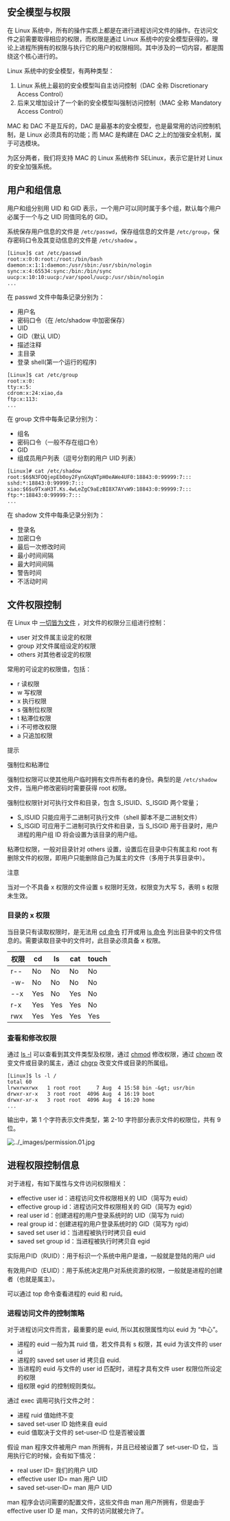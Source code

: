 

## 安全模型与权限

在 Linux 系统中，所有的操作实质上都是在进行进程访问文件的操作。在访问文件之前需要取得相应的权限，而权限是通过 Linux 系统中的安全模型获得的。理论上进程所拥有的权限与执行它的用户的权限相同。其中涉及的一切内容，都是围绕这个核心进行的。

Linux 系统中的安全模型，有两种类型：

1. Linux 系统上最初的安全模型叫自主访问控制（DAC 全称 Discretionary Access Control）
2. 后来又增加设计了一个新的安全模型叫强制访问控制（MAC 全称 Mandatory Access Control）

MAC 和 DAC 不是互斥的，DAC 是最基本的安全模型，也是最常用的访问控制机制，是 Linux 必须具有的功能；而 MAC 是构建在 DAC 之上的加强安全机制，属于可选模块。

为区分两者，我们将支持 MAC 的 Linux 系统称作 SELinux，表示它是针对 Linux 的安全加强系统。

## 用户和组信息

用户和组分别用 UID 和 GID 表示，一个用户可以同时属于多个组，默认每个用户必属于一个与之 UID 同值同名的 GID。

系统保存用户信息的文件是 `/etc/passwd`​ ，保存组信息的文件是 `/etc/group`​ ，保存密码口令及其变动信息的文件是 `/etc/shadow`​ 。

```
[Linux]$ cat /etc/passwd
root:x:0:0:root:/root:/bin/bash
daemon:x:1:1:daemon:/usr/sbin:/usr/sbin/nologin
sync:x:4:65534:sync:/bin:/bin/sync
uucp:x:10:10:uucp:/var/spool/uucp:/usr/sbin/nologin
...
```

在 passwd 文件中每条记录分别为：

- 用户名
- 密码口令（在 /etc/shadow 中加密保存）
- UID
- GID（默认 UID）
- 描述注释
- 主目录
- 登录 shell(第一个运行的程序)

```
[Linux]$ cat /etc/group
root:x:0:
tty:x:5:
cdrom:x:24:xiao,da
ftp:x:113:
...
```

在 group 文件中每条记录分别为：

- 组名
- 密码口令（一般不存在组口令）
- GID
- 组成员用户列表（逗号分割的用户 UID 列表）

```
[Linux]# cat /etc/shadow
root:$6$N3FOQjepEb0oy2FynGXqNTpH0eAWe4UF0:18843:0:99999:7:::
sshd:*:18843:0:99999:7:::
xiao:$6$u9TxaH3T.Ks.4wLeZgC9aEzBI8X7AYvW9:18843:0:99999:7:::
ftp:*:18843:0:99999:7:::
...
```

在 shadow 文件中每条记录分别为：

- 登录名
- 加密口令
- 最后一次修改时间
- 最小时间间隔
- 最大时间间隔
- 警告时间
- 不活动时间

## 文件权限控制

在 Linux 中 [一切皆为文件](https://gnu-linux.readthedocs.io/zh/latest/Chapter03/00_file.html) ，对文件的权限分三组进行控制：

- user 对文件属主设定的权限
- group 对文件属组设定的权限
- others 对其他者设定的权限

常用的可设定的权限值，包括：

- r 读权限
- w 写权限
- x 执行权限
- s 强制位权限
- t 粘滞位权限
- i 不可修改权限
- a 只追加权限

提示

强制位和粘滞位

强制位权限可以使其他用户临时拥有文件所有者的身份。典型的是 `/etc/shadow`​ 文件，当用户修改密码时需要获得 root 权限。

强制位权限针对可执行文件和目录，包含 S\_ISUID、S\_ISGID 两个常量；

- S\_ISUID 只能应用于二进制可执行文件（shell 脚本不是二进制文件）
- S\_ISGID 可应用于二进制可执行文件和目录，当 S\_ISGID 用于目录时，用户进程的用户组 ID 将会设置为该目录的用户组。

粘滞位权限，一般对目录针对 others 设置，设置后在目录中只有属主和 root 有删除文件的权限，即用户只能删除自己为属主的文件（多用于共享目录中）。

注意

当对一个不具备 x 权限的文件设置 s 权限时无效，权限变为大写 S，表明 s 权限未生效。

### 目录的 x 权限

当目录只有读取权限时，是无法用 [cd 命令](https://gnu-linux.readthedocs.io/zh/latest/Chapter01/00_cd.html#cmd-cd) 打开或用 [ls 命令](https://gnu-linux.readthedocs.io/zh/latest/Chapter01/00_ls.html#cmd-ls) 列出目录中的文件信息的。需要读取目录中的文件时，此目录必须具备 x 权限。

|权限|cd|ls|cat|touch|
| ---------| -----| -----| -----| -------|
|r--|No|No|No|No|
|\-w-|No|No|No|No|
|\--x|Yes|No|Yes|No|
|r-x|Yes|Yes|Yes|No|
|rwx|Yes|Yes|Yes|Yes|

### 查看和修改权限

通过 [ls -l](https://gnu-linux.readthedocs.io/zh/latest/Chapter01/00_ls.html#cmd-ls) 可以查看到其文件类型及权限，通过 [chmod](https://gnu-linux.readthedocs.io/zh/latest/Chapter01/00_chmod.html#cmd-chmod) 修改权限，通过 [chown](https://gnu-linux.readthedocs.io/zh/latest/Chapter01/00_chown.html#cmd-chown) 改变文件或目录的属主，通过 [chgrp](https://gnu-linux.readthedocs.io/zh/latest/Chapter01/00_chgrp.html#cmd-chgrp) 改变文件或目录的所属组。

```
[Linux]$ ls -l /
total 60
lrwxrwxrwx   1 root root     7 Aug  4 15:58 bin -&gt; usr/bin
drwxr-xr-x   3 root root  4096 Aug  4 16:19 boot
drwxr-xr-x   3 root root  4096 Aug  4 16:20 home
...
```

输出中，第 1 个字符表示文件类型，第 2-10 字符部分表示文件的权限位，共有 9 位。

![../_images/permission.01.jpg](net-img-permission.01-20240403220009-2k4667o.jpg)

## 进程权限控制信息

对于进程，有如下属性与文件访问权限相关：

- effective user id：进程访问文件权限相关的 UID（简写为 euid）
- effective group id：进程访问文件权限相关的 GID（简写为 egid）
- real user id：创建进程的用户登录系统时的 UID（简写为 ruid）
- real group id：创建进程的用户登录系统时的 GID（简写为 rgid）
- saved set user id：当进程被执行时拷贝自 euid
- saved set group id：当进程被执行时拷贝自 egid

实际用户ID（RUID）：用于标识一个系统中用户是谁，一般就是登陆的用户 uid

有效用户ID（EUID）：用于系统决定用户对系统资源的权限，一般就是进程的创建者（也就是属主）。

可以通过 top 命令查看进程的 euid 和 ruid。

### 进程访问文件的控制策略

对于进程访问文件而言，最重要的是 euid, 所以其权限属性均以 euid 为 “中心”。

- 进程的 euid 一般为其 ruid 值，若文件具有 s 权限，其 euid 为该文件的 user id
- 进程的 saved set user id 拷贝自 euid.
- 当进程的 euid 与文件的 user id 匹配时，进程才具有文件 user 权限位所设定的权限
- 组权限 egid 的控制规则类似。

通过 exec 调用可执行文件之时：

- 进程 ruid 值始终不变
- saved set-user ID 始终来自 euid
- euid 值取决于文件的 set-user-ID 位是否被设置

假设 man 程序文件被用户 man 所拥有，并且已经被设置了 set-user-ID 位，当用执行它的时候，会有如下情况：

- real user ID= 我们的用户 UID
- effective user ID= man 用户 UID
- saved set-user-ID= man 用户 UID

man 程序会访问需要的配置文件，这些文件由 man 用户所拥有，但是由于 effective user ID 是 man，文件的访问就被允许了。
